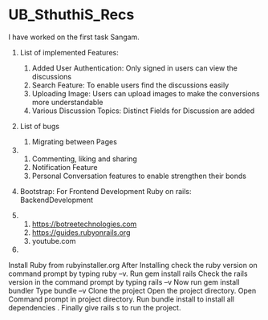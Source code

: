 # UB_SthuthiS_Recs


I have worked on the first task Sangam.
1. List of implemented Features:
	1. Added User Authentication: Only signed in users can view the discussions 
	2. Search Feature: To enable users find the discussions easily
	3. Uploading Image: Users can upload images to make the conversions more understandable
	4. Various Discussion Topics: Distinct Fields for Discussion are added

2. List of bugs 
	1. Migrating between Pages
3. 
	1. Commenting, liking and sharing 
	2. Notification Feature
	3. Personal Conversation features to enable strengthen their bonds
 
4. 
	Bootstrap: For Frontend Development
	Ruby on rails: BackendDevelopment
5. 
	1.  https://botreetechnologies.com
	2. https://guides.rubyonrails.org
	3. youtube.com
6. 
Install Ruby from rubyinstaller.org
After Installing check the ruby version on command prompt by typing ruby –v.
Run gem install rails 
Check the rails version in the command prompt by typing rails –v
Now run gem install bundler 
Type bundle –v
Clone the project
Open the project directory. 
Open Command prompt in project directory.
Run bundle install to install all dependencies .
Finally give rails s to run the project.

